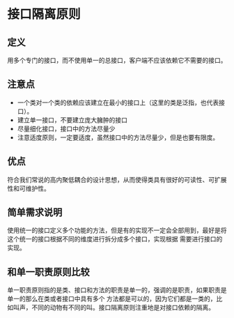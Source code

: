 # 接口隔离原则
## 定义
  用多个专门的接口，而不使用单一的总接口，客户端不应该依赖它不需要的接口。
## 注意点
 - 一个类对一个类的依赖应该建立在最小的接口上（这里的类是泛指，也代表接口）。
 - 建立单一接口，不要建立庞大臃肿的接口
 - 尽量细化接口，接口中的方法尽量少
 - 注意适度原则，一定要适度，虽然接口中的方法尽量少，但是也要有限度。
## 优点
  符合我们常说的高内聚低耦合的设计思想，从而使得类具有很好的可读性、可扩展性和可维护性。
## 简单需求说明
  使用统一的接口定义多个功能的方法，但是有的实现不一定会全部用到，最好是将这个统一的接口根据不同的维度进行拆分成多个接口，实现根据
  需要进行接口的实现。
## 和单一职责原则比较
   单一职责原则指的是类、接口和方法的职责是单一的，强调的是职责，如果职责是单一的那么在类或者接口中具有多个
   方法都是可以的，因为它们都是一类的，比如叫声，不同的动物有不同的叫。接口隔离原则注重地是对接口依赖的隔离。
   
